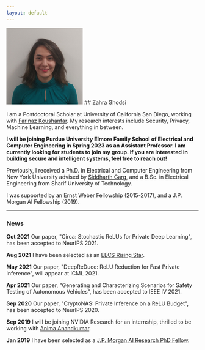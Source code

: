 ```yaml
---
layout: default
---
```


<img class="profile-picture" src="zahra.png">
## Zahra Ghodsi

I am a Postdoctoral Scholar at University of California San Diego, working with [Farinaz Koushanfar](https://farinaz.eng.ucsd.edu/). My research interests include Security, Privacy, Machine Learning, and everything in between.

**I will be joining Purdue University Elmore Family School of Electrical and Computer Engineering in Spring 2023 as an Assistant Professor. I am currently looking for students to join my group. If you are interested in building secure and intelligent systems, feel free to reach out!**

Previously, I received a Ph.D. in Electrical and Computer Engineering from New York University advised by [Siddharth Garg](http://wp.nyu.edu/ensure_group/), and a B.Sc. in Electrical Engineering from Sharif University of Technology.

I was supported by an Ernst Weber Fellowship (2015-2017), and a J.P. Morgan AI Fellowship (2019).

---

### News
**Oct 2021** Our paper, "Circa: Stochastic ReLUs for Private Deep Learning", has been accepted to NeurIPS 2021.

**Aug 2021** I have been selected as an [EECS Rising Star](https://risingstars21-eecs.mit.edu/).

**May 2021** Our paper, "DeepReDuce: ReLU Reduction for Fast Private Inference", will appear at ICML 2021.

**Apr 2021** Our paper, "Generating and Characterizing Scenarios for Safety Testing of Autonomous Vehicles", has been accepted to IEEE IV 2021.

**Sep 2020** Our paper, "CryptoNAS: Private Inference on a ReLU Budget", has been accepted to NeurIPS 2020.

**Sep 2019** I will be joining NVIDIA Research for an internship, thrilled to be working with [Anima Anandkumar](https://research.nvidia.com/person/anima-anandkumar).

**Jan 2019** I have been selected as a [J.P. Morgan AI Research PhD Fellow](https://www.jpmorgan.com/country/US/en/technology/ai/awards/phd-fellowship-award-recipients).

